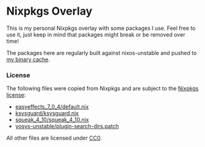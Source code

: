 # Nixpkgs Overlay

This is my personal Nixpkgs overlay with some packages I use. Feel free to use
it, just keep in mind that packages might break or be removed over time!

The packages here are regularly built against nixos-unstable and pushed to [my
binary cache][1].

### License

The following files were copied from Nixpkgs and are subject to the [Nixpkgs license][2]:

- [easyeffects_7_0_4/default.nix](easyeffects_7_0_4/default.nix)
- [ksysguard/ksysguard.nix](./ksysguard/ksysguard.nix)
- [squeak_4_10/squeak_4_10.nix](./squeak_4_10/squeak_4_10.nix)
- [yosys-unstable/plugin-search-dirs.patch](./yosys-unstable/plugin-search-dirs.patch)

All other files are licensed under [CC0][3].

[1]: https://internetunexplorer.cachix.org/
[2]: https://github.com/NixOS/nixpkgs/blob/master/COPYING
[3]: https://creativecommons.org/publicdomain/zero/1.0/
